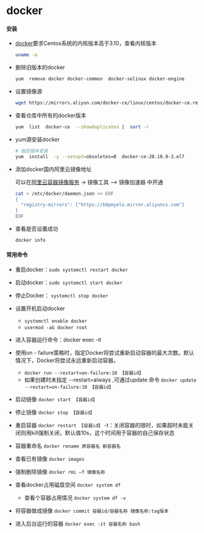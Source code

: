 # docker 
#### 安装

- [docker](https://so.csdn.net/so/search?q=docker&spm=1001.2101.3001.7020)要求Centos系统的内核版本高于3.10，查看内核版本

  ```sh
  uname -a
  ```

- 删除旧版本的docker

  ```sh
  yum  remove docker docker-common  docker-selinux docker-engine
  ```

- 设置镜像源 

  ```sh
  wget https://mirrors.aliyun.com/docker-ce/linux/centos/docker-ce.repo -O /etc/yum.repos.d/docker-ce.repo
  ```

- 查看仓库中所有的docker版本

  ```sh
  yum  list  docker-ce  --showduplicates |  sort -r
  ```

- yum源安装docker

  ```sh
  # 指定版本安装
  yum  install  -y --setopt=obsoletes=0  docker-ce-20.10.9-3.el7
  ```

- 添加docker国内阿里云镜像地址

  可以在[阿里云容器镜像服务](https://cr.console.aliyun.com/cn-qingdao/instances/mirrors) -> 镜像工具 --> 镜像加速器 中开通

  ```sh
  cat > /etc/docker/daemon.json << EOF
  {
    "registry-mirrors": ["https://b9pmyelo.mirror.aliyuncs.com"]
  }
  EOF
  ```

- 查看是否设置成功

  ```sh
  docker info
  ```

#### 常用命令

- 重启docker：`sudo systemctl restart docker`
- 启动docker：`sudo systemctl start docker`
- 停止Docker： `systemctl stop docker`
- 设置开机启动docker
  - `systemctl enable docker`
  - `usermod -aG docker root`
- 进入容器运行命令：docker exec -it 
- 使用on - failure策略时，指定Docker将尝试重新启动容器的最大次数。默认情况下，Docker将尝试永远重新启动容器。
  - `docker run --restart=on-failure:10 【容器id】`
  - 如果创建时未指定 --restart=always ,可通过update 命令 `docker update  --restart=on-failure:10 【容器id】`
- 启动镜像 `docker start 【容器id】`
- 停止镜像 `docker stop 【容器id】`
- 重启容器 `docker restart 【容器id】` -t：关闭容器的限时，如果超时未能关闭则用kill强制关闭，默认值10s，这个时间用于容器的自己保存状态
- 容器重命名 `docker rename 原容器名 新容器名`
- 查看已有镜像 `docker images`
- 强制删除镜像 `docker rmi –f 镜像名称`
- 查看docker占用磁盘空间 `docker system df`
  - 查看个容器占用情况 `docker system df -v`
- 将容器做成镜像 `docker commit 容器id/容器名称 镜像名称:tag版本`

- 进入后台运行的容器 `docker exec -it 容器名称 bash`
